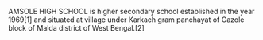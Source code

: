 AMSOLE HIGH SCHOOL is higher secondary school established in the year 1969[1] and situated at village under Karkach gram panchayat of Gazole block of Malda district of West Bengal.[2]
